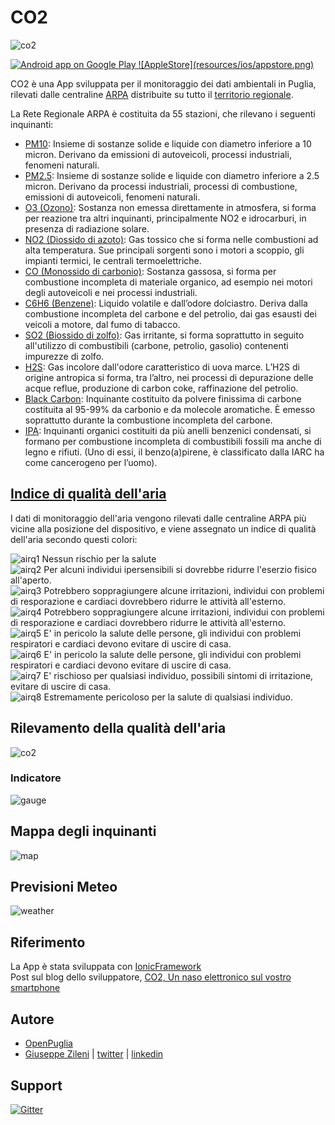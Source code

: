 # CO2

![co2](resources/android/android-banner-1.jpg)

<a href="https://play.google.com/store/apps/details?id=com.ionicframework.co2">
  <img alt="Android app on Google Play"
       src="https://developer.android.com/images/brand/it_app_rgb_wo_45.png" />
</a>

<a href="https://itunes.apple.com/us/app/co2/id1006385114?l=it&ls=1&mt=8" target="_blank">
  ![AppleStore](resources/ios/appstore.png)
</a>

CO2 è una App sviluppata per il monitoraggio dei dati ambientali in Puglia, rilevati dalle centraline [ARPA](http://www.arpa.puglia.it/web/guest/qariainq) distribuite su tutto il [territorio regionale](https://www.arpa.puglia.it/c/document_library/get_file?uuid=68743289-14f7-4f12-aaa3-e3e4087f6675&groupId=13883).

La Rete Regionale ARPA è costituita da 55 stazioni, che rilevano i seguenti inquinanti:

* [PM10](https://it.wikipedia.org/wiki/PM10): Insieme di sostanze solide e liquide con diametro inferiore a 10 micron. Derivano da emissioni di autoveicoli, processi industriali, fenomeni naturali. 
* [PM2.5](https://it.wikipedia.org/wiki/Particolato): Insieme di sostanze solide e liquide con diametro inferiore a 2.5 micron. Derivano da processi industriali, processi di combustione, emissioni di autoveicoli, fenomeni naturali. 
* [O3 (Ozono)](https://it.wikipedia.org/wiki/Ozono): Sostanza non emessa direttamente in atmosfera, si forma per reazione tra altri inquinanti, principalmente NO2 e idrocarburi, in presenza di radiazione solare.
* [NO2 (Diossido di azoto)](https://it.wikipedia.org/wiki/Diossido_di_azoto): Gas tossico che si forma nelle combustioni ad alta temperatura. Sue principali sorgenti sono i motori a scoppio, gli impianti termici, le centrali termoelettriche.
* [CO (Monossido di carbonio)](https://it.wikipedia.org/wiki/Monossido_di_carbonio): Sostanza gassosa, si forma per combustione incompleta di materiale organico, ad esempio nei motori degli autoveicoli e nei processi industriali.
* [C6H6 (Benzene)](https://it.wikipedia.org/wiki/Benzene): Liquido volatile e dall’odore dolciastro. Deriva dalla combustione incompleta del carbone e del petrolio, dai gas esausti dei veicoli a motore, dal fumo di tabacco.
* [SO2 (Biossido di zolfo)](https://it.wikipedia.org/wiki/Diossido_di_zolfo): Gas irritante, si forma soprattutto in seguito all'utilizzo di combustibili (carbone, petrolio, gasolio) contenenti impurezze di zolfo.
* [H2S](https://it.wikipedia.org/wiki/Acido_solfidrico): Gas incolore dall'odore caratteristico di uova marce. L’H2S di origine antropica si forma, tra l’altro, nei processi di depurazione delle acque reflue, produzione di carbon coke, raffinazione del petrolio.
* [Black Carbon](https://it.wikipedia.org/wiki/Nero_di_carbone): Inquinante costituito da polvere finissima di carbone costituita al 95-99% da carbonio e da molecole aromatiche. È emesso soprattutto durante la combustione incompleta del carbone.
* [IPA](https://it.wikipedia.org/wiki/Idrocarburi_policiclici_aromatici): Inquinanti organici costituiti da più anelli benzenici condensati, si formano per combustione incompleta di combustibili fossili ma anche di legno e rifiuti. (Uno di essi, il benzo(a)pirene, è classificato dalla IARC ha come cancerogeno per l’uomo).

## [Indice di qualità dell'aria](http://en.wikipedia.org/wiki/Air_quality_index)
I dati di monitoraggio dell'aria vengono rilevati dalle centraline ARPA più vicine alla posizione del dispositivo, e viene assegnato un indice di qualità dell'aria secondo questi colori:<br />

![airq1](screenshots/airq/level-1.jpg) Nessun rischio per la salute<br />
![airq2](screenshots/airq/level-2.jpg) Per alcuni individui ipersensibili si dovrebbe ridurre l'eserzio fisico all'aperto.<br />
![airq3](screenshots/airq/level-3.jpg) Potrebbero soppragiungere alcune irritazioni, individui con problemi di resporazione e cardiaci dovrebbero ridurre le attività all'esterno.<br />
![airq4](screenshots/airq/level-4.jpg) Potrebbero soppragiungere alcune irritazioni, individui con problemi di resporazione e cardiaci dovrebbero ridurre le attività all'esterno.<br />
![airq5](screenshots/airq/level-5.jpg) E' in pericolo la salute delle persone, gli individui con problemi respiratori e cardiaci devono evitare di uscire di casa.<br />
![airq6](screenshots/airq/level-6.jpg) E' in pericolo la salute delle persone, gli individui con problemi respiratori e cardiaci devono evitare di uscire di casa.<br />
![airq7](screenshots/airq/level-7.jpg) E' rischioso per qualsiasi individuo, possibili sintomi di irritazione, evitare di uscire di casa.<br />
![airq8](screenshots/airq/level-8.jpg) Estremamente pericoloso per la salute di qualsiasi individuo.<br />

## Rilevamento della qualità dell'aria
![co2](screenshots/iphone4s/co2.png)

### Indicatore 
![gauge](screenshots/iphone4s/gauge.png)

## Mappa degli inquinanti
![map](screenshots/iphone4s/ss_map.png)

## Previsioni Meteo
![weather](screenshots/iphone4s/weather.png)

## Riferimento

La App è stata sviluppata con [IonicFramework](http://www.ionicframework.com)<br />
Post sul blog dello sviluppatore, [CO2, Un naso elettronico sul vostro smartphone](http://giuseppezileni.github.io/app/2015/06/20/co2.html)

## Autore
* [OpenPuglia](http://www.openpuglia.org)
* [Giuseppe Zileni](http://giuseppezileni.github.io) | [twitter](http://www.twitter.com/gzileni) | [linkedin](https://it.linkedin.com/in/giuseppezileni)

## Support
[![Gitter](https://badges.gitter.im/Join%20Chat.svg)](https://gitter.im/opendatabari/co2?utm_source=badge&utm_medium=badge&utm_campaign=pr-badge)